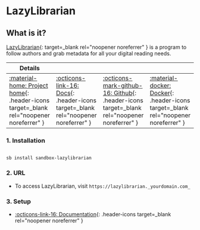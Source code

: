 # LazyLibrarian

## What is it?

[LazyLibrarian](https://gitlab.com/LazyLibrarian/LazyLibrarian){: target=_blank rel="noopener noreferrer" } is a program to follow authors and grab metadata for all your digital reading needs.

| Details     |             |             |             |
|-------------|-------------|-------------|-------------|
| [:material-home: Project home](https://gitlab.com/LazyLibrarian/LazyLibrarian){: .header-icons target=_blank rel="noopener noreferrer" } | [:octicons-link-16: Docs](https://lazylibrarian.gitlab.io/){: .header-icons target=_blank rel="noopener noreferrer" } | [:octicons-mark-github-16: Github](https://gitlab.com/LazyLibrarian/LazyLibrarian){: .header-icons target=_blank rel="noopener noreferrer" } | [:material-docker: Docker](https://hub.docker.com/r/linuxserver/lazylibrarian){: .header-icons target=_blank rel="noopener noreferrer" }|

### 1. Installation

``` shell

sb install sandbox-lazylibrarian

```

### 2. URL

- To access LazyLibrarian, visit `https://lazylibrarian._yourdomain.com_`

### 3. Setup

- [:octicons-link-16: Documentation](https://lazylibrarian.gitlab.io/){: .header-icons target=_blank rel="noopener noreferrer" }
